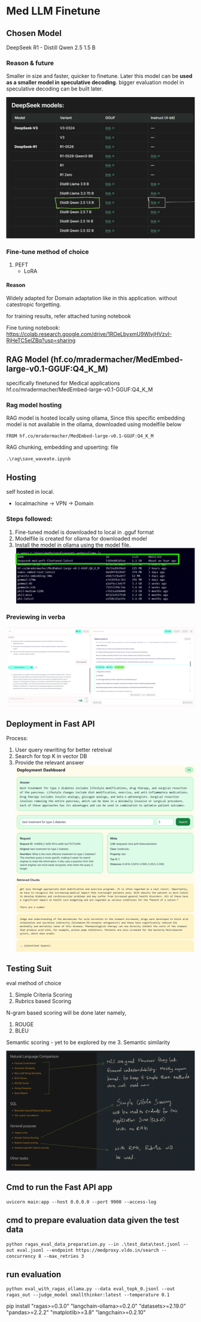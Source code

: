 # Med LLM Finetune

## Chosen Model
DeepSeek R1 - Distill Qwen 2.5 1.5 B

### Reason & future
Smaller in size and faster, quicker to finetune.
Later this model can be **used as a smaller model in speculative decoding**.
bigger evaluation model in speculative decoding can be built later.

![alt text](image.png)

### Fine-tune method of choice
1. PEFT
   - LoRA
#### Reason
Widely adapted for Domain adaptation like in this application.
without catestropic forgetting.

for training results, refer attached tuning notebook

Fine tuning notebook: https://colab.research.google.com/drive/1ROeLbyxmU9WlvjHVzvI-RjHeTC5elZBq?usp=sharing

## RAG Model (hf.co/mradermacher/MedEmbed-large-v0.1-GGUF:Q4_K_M) 
specifically finetuned for Medical applications
hf.co/mradermacher/MedEmbed-large-v0.1-GGUF:Q4_K_M

### Rag model hosting
RAG model is hosted locally using ollama,
Since this specific embedding model is not available in the ollama, downloaded using modelfile below
```
FROM hf.co/mradermacher/MedEmbed-large-v0.1-GGUF:Q4_K_M
```
RAG chunking, embedding and upserting: file
```
.\rag\save_waveate.ipynb
```
## Hosting
self hosted in local.
- localmachine -> VPN -> Domain

### Steps followed:
1. Fine-tuned model is downloaded to local in .gguf format
2. Modelfile is created for ollama for downloaded model
3. Install the model in ollama using the model file.
![alt text](image-1.png)

### Previewing in verba
![alt text](image-3.png)

## Deployment in Fast API
Process:
1. User query rewriting for better retreival
2. Search for top K in vector DB
3. Provide the relevant answer
![alt text](image-2.png)

## Testing Suit
eval method of choice
1. Simple Criteria Scoring
2. Rubrics based Scoring

N-gram based scoring will be done later
namely,
1. ROUGE
2. BLEU

Semantic scoring - yet to be explored by me
3. Semantic similarity

![alt text](image-4.png)

## Cmd to run the Fast API app
```
uvicorn main:app --host 0.0.0.0 --port 9900 --access-log
```

## cmd to prepare evaluation data given the test data
```
python ragas_eval_data_preparation.py --in .\test_data\test.jsonl --out eval.jsonl --endpoint https://medproxy.vldo.in/search --
concurrency 8 --max_retries 3
```

## run evaluation 
```
python eval_with_ragas_ollama.py --data eval_topk_0.jsonl --out ragas_out --judge_model smallthinker:latest --temperature 0.1
```

pip install "ragas>=0.3.0" "langchain-ollama>=0.2.0" "datasets>=2.19.0" "pandas>=2.2.2" "matplotlib>=3.8" "langchain>=0.2.10"